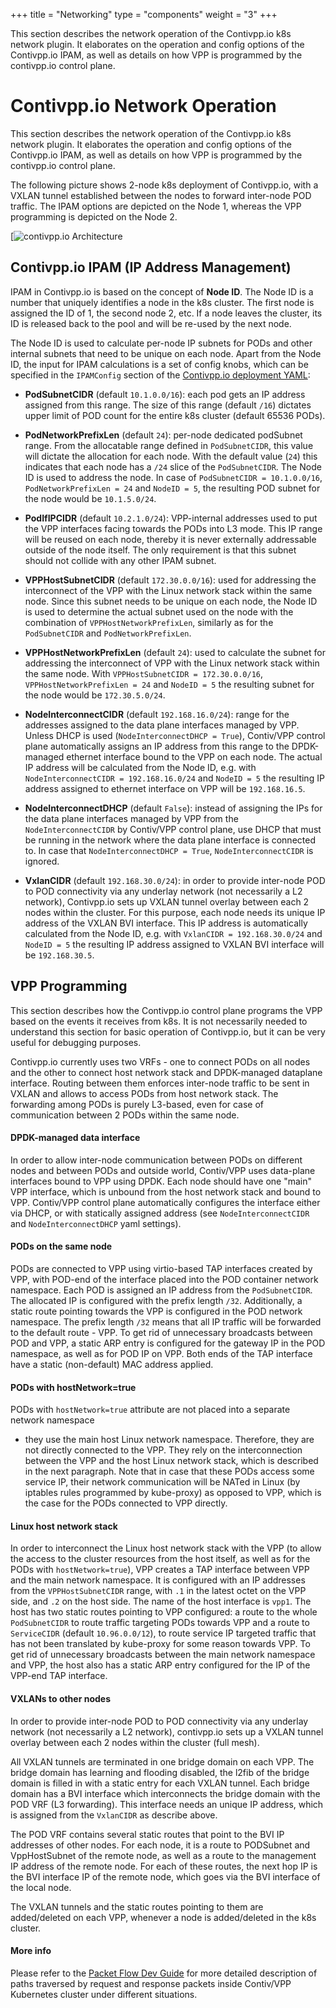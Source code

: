 +++
title = "Networking"
type = "components"
weight = "3"
+++

This section describes the network operation of the Contivpp.io k8s network plugin. It
elaborates on the operation and config options of the Contivpp.io IPAM, as well as 
details on how VPP is programmed by the contivpp.io control plane.
<!--more-->

# Contivpp.io Network Operation

This section describes the network operation of the Contivpp.io k8s network plugin. It
elaborates the operation and config options of the Contivpp.io IPAM, as well as 
details on how VPP is programmed by the contivpp.io control plane.

The following picture shows 2-node k8s deployment of Contivpp.io, with a VXLAN tunnel
established between the nodes to forward inter-node POD traffic. The IPAM options
are depicted on the Node 1, whereas the VPP programming is depicted on the Node 2.

[![contivpp.io Architecture](/img/what-is-contiv-vpp/contiv-networking.png)

## Contivpp.io IPAM (IP Address Management)

IPAM in Contivpp.io is based on the concept of **Node ID**. The Node ID is a number
that uniquely identifies a node in the k8s cluster. The first node is assigned
the ID of 1, the second node 2, etc. If a node leaves the cluster, its 
ID is released back to the pool and will be re-used by the next node.

The Node ID is used to calculate per-node IP subnets for PODs
and other internal subnets that need to be unique on each node. Apart from the Node ID,
the input for IPAM calculations is a set of config knobs, which can be specified
in the `IPAMConfig` section of the [Contivpp.io deployment YAML](https://github.com/contiv/vpp/blob/master/k8s/contiv-vpp.yaml):

- **PodSubnetCIDR** (default `10.1.0.0/16`): each pod gets an IP address assigned 
from this range. The size of this range (default `/16`) dictates upper limit of 
POD count for the entire k8s cluster (default 65536 PODs).

- **PodNetworkPrefixLen** (default `24`): per-node dedicated podSubnet range. 
From the allocatable range defined in `PodSubnetCIDR`, this value will dictate the 
allocation for each node. With the default value (`24`) this indicates that each node 
has a `/24` slice of the `PodSubnetCIDR`. The Node ID is used to address the node. 
In case of `PodSubnetCIDR = 10.1.0.0/16`, `PodNetworkPrefixLen = 24` and `NodeID = 5`,
the resulting POD subnet for the node would be `10.1.5.0/24`.

- **PodIfIPCIDR** (default `10.2.1.0/24`): VPP-internal addresses used to put
the VPP interfaces facing towards the PODs into L3 mode. This IP range will be reused 
on each node, thereby it is never externally addressable outside of the node itself.
The only requirement is that this subnet should not collide with any other IPAM subnet.

- **VPPHostSubnetCIDR** (default `172.30.0.0/16`): used for addressing 
the interconnect of the VPP with the Linux network stack within the same node. 
Since this subnet needs to  be unique on each node, the Node ID is used to determine 
the actual subnet used on the node with the combination of `VPPHostNetworkPrefixLen`, 
similarly as for the `PodSubnetCIDR` and `PodNetworkPrefixLen`.

- **VPPHostNetworkPrefixLen** (default `24`): used to calculate the subnet 
for addressing the interconnect of VPP with the Linux network stack within the same node.
With `VPPHostSubnetCIDR = 172.30.0.0/16`, `VPPHostNetworkPrefixLen = 24` and
`NodeID = 5` the resulting subnet for the node would be `172.30.5.0/24`.

- **NodeInterconnectCIDR** (default `192.168.16.0/24`): range for the addresses 
assigned to the data plane interfaces managed by VPP. Unless DHCP is used 
(`NodeInterconnectDHCP = True`), Contiv/VPP control plane automatically assigns
an IP address from this range to the DPDK-managed ethernet interface bound to the VPP 
on each node. The actual IP address will be calculated from the Node ID, e.g. with 
`NodeInterconnectCIDR = 192.168.16.0/24` and `NodeID = 5` the resulting IP
address assigned to ethernet interface on VPP will be `192.168.16.5`.

- **NodeInterconnectDHCP** (default `False`): instead of assigning the IPs
for the data plane interfaces managed by VPP from the `NodeInterconnectCIDR` by Contiv/VPP
control plane, use DHCP that must be running in the network where the data
plane interface is connected to. In case that `NodeInterconnectDHCP = True`,
`NodeInterconnectCIDR` is ignored.

- **VxlanCIDR** (default `192.168.30.0/24`): in order to provide inter-node
POD to POD connectivity via any underlay network (not necessarily a L2 network),
Contivpp.io sets up VXLAN tunnel overlay between each 2 nodes within the cluster. For this purpose,
each node needs its unique IP address of the VXLAN BVI interface. This IP address
is automatically calculated from the Node ID, e.g. with `VxlanCIDR = 192.168.30.0/24`
and `NodeID = 5` the resulting IP address assigned to VXLAN BVI 
interface will be `192.168.30.5`.


## VPP Programming
This section describes how the Contivpp.io control plane programs the VPP based on the
events it receives from k8s. It is not necessarily needed to understand this section
for basic operation of Contivpp.io, but it can be very useful for debugging purposes.

Contivpp.io currently uses two VRFs - one to connect PODs on all nodes and the other to connect host network stack
and DPDK-managed dataplane interface. Routing between them enforces inter-node traffic to be sent in
 VXLAN and allows to access PODs from host network stack. The forwarding
among PODs is purely L3-based, even for case of communication
between 2 PODs within the same node.

#### DPDK-managed data interface
In order to allow inter-node communication between PODs on different
nodes and between PODs and outside world, Contiv/VPP uses data-plane interfaces
bound to VPP using DPDK. Each node should have one "main" VPP interface,
which is unbound from the host network stack and bound to VPP.
Contiv/VPP control plane automatically configures the interface either
via DHCP, or with statically assigned address (see `NodeInterconnectCIDR` and
`NodeInterconnectDHCP` yaml settings). 

#### PODs on the same node
PODs are connected to VPP using virtio-based TAP interfaces created by VPP,
with POD-end of the interface placed into the POD container network namespace.
Each POD is assigned an IP address from the `PodSubnetCIDR`. The allocated IP
is configured with the prefix length `/32`. Additionally, a static route pointing 
towards the VPP is configured in the POD network namespace. 
The  prefix length `/32` means that all IP traffic will be forwarded to the
default route - VPP. To get rid of unnecessary broadcasts between POD and VPP,
a static ARP entry is configured for the gateway IP in the POD namespace, as well
as for POD IP on VPP. Both ends of the TAP interface have a static (non-default) 
MAC address applied.

#### PODs with hostNetwork=true
PODs with `hostNetwork=true` attribute are not placed into a separate network namespace
- they use the main host Linux network namespace. Therefore, they are not directly connected
to the VPP. They rely on the interconnection between the VPP and the host Linux network stack,
which is described in the next paragraph. Note that in case that these PODs access some service IP,
their network communication will be NATed in Linux (by iptables rules programmed by kube-proxy)
as opposed to VPP, which is the case for the PODs connected to VPP directly.

#### Linux host network stack
In order to interconnect the Linux host network stack with the VPP (to allow the access
to the cluster resources from the host itself, as well as for the PODs with `hostNetwork=true`),
VPP creates a TAP interface between VPP and the main network namespace. It is configured with 
an IP addresses from the `VPPHostSubnetCIDR` range, with `.1` in the latest octet on the VPP side, 
and `.2` on the host side. The name of the host interface is `vpp1`. The host has two static routes
pointing to VPP configured: a route to the whole `PodSubnetCIDR` to route traffic targeting
PODs towards VPP and a route to `ServiceCIDR` (default `10.96.0.0/12`), to route service IP
targeted traffic that has not been translated by kube-proxy for some reason towards VPP.
To get rid of unnecessary broadcasts between the main network namespace and VPP, the host
also has a static ARP entry configured for the IP of the VPP-end TAP interface.

#### VXLANs to other nodes
In order to provide inter-node POD to POD connectivity via any underlay network 
(not necessarily a L2 network), contivpp.io sets up a VXLAN tunnel overlay between 
each 2 nodes within the cluster (full mesh). 

All VXLAN tunnels are terminated in one bridge domain on each VPP. The bridge domain
has learning and flooding disabled, the l2fib of the bridge domain is filled in with 
a static entry for each VXLAN tunnel. Each bridge domain has a BVI interface which
interconnects the bridge domain with the POD VRF (L3 forwarding). This interface needs
an unique IP address, which is assigned from the `VxlanCIDR` as describe above.

The POD VRF contains several static routes that point to the BVI IP addresses of other nodes.
For each node, it is a route to PODSubnet and VppHostSubnet of the remote node, as well as a route
to the management IP address of the remote node. For each of these routes, the next hop IP is the
BVI interface IP of the remote node, which goes via the BVI interface of the local node.

The VXLAN tunnels and the static routes pointing to them are added/deleted on each VPP,
whenever a node is added/deleted in the k8s cluster.


#### More info
Please refer to the [Packet Flow Dev Guide](dev-guide/PACKET_FLOW.md) for more 
detailed description of paths traversed by request and response packets 
inside Contiv/VPP Kubernetes cluster  under different situations.